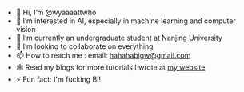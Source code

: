 - 👋 Hi, I’m @wyaaaattwho
- 👀 I’m interested in AI, especially in machine learning and computer vision
- 🌱 I’m currently an undergraduate student at Nanjing University
- 💞️ I’m looking to collaborate on everything
- 📫 How to reach me : email: hahahabigw@gmail.com
- 🕸️ Read my blogs for more tutorials I wrote at [my website](https://blog.wyaaaattwho.xyz)
- ⚡ Fun fact: I'm fucking Bi!

<!---
wyaaaatwho/wyaaaatwho is a ✨ special ✨ repository because its `README.md` (this file) appears on your GitHub profile.
You can click the Preview link to take a look at your changes.
--->
